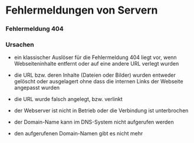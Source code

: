 # Fehlermeldungen von Servern

### Fehlermeldung 404

### Ursachen

- ein klassischer Auslöser für die Fehlermeldung 404 liegt vor, wenn Webseiteninhalte entfernt oder auf eine andere URL verlegt wurden

- die URL bzw. deren Inhalte (Dateien oder Bilder) wurden entweder gelöscht oder ausgelagert ohne dass die internen Links der Webseite angepasst wurden

- die URL wurde falsch angelegt, bzw. verlinkt

- der Webserver ist nicht in Betrieb oder die Verbindung ist unterbrochen

- der Domain-Name kann im DNS-System nicht aufgerufen werden

- den aufgerufenen Domain-Namen gibt es nicht mehr
